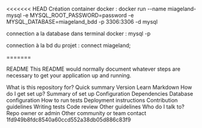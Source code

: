 <<<<<<< HEAD Création container docker : docker run --name miageland-mysql -e MYSQL_ROOT_PASSWORD=password -e MYSQL_DATABASE=miageland_bdd -p 3306:3306 -d mysql

connection a la database dans terminal docker : mysql -p

connection à la bd du projet : connect miageland;

=======

README
This README would normally document whatever steps are necessary to get your application up and running.

What is this repository for?
Quick summary
Version
Learn Markdown
How do I get set up?
Summary of set up
Configuration
Dependencies
Database configuration
How to run tests
Deployment instructions
Contribution guidelines
Writing tests
Code review
Other guidelines
Who do I talk to?
Repo owner or admin
Other community or team contact
1fd949b8fdc8540a60ccd552a38db05d886c83f9